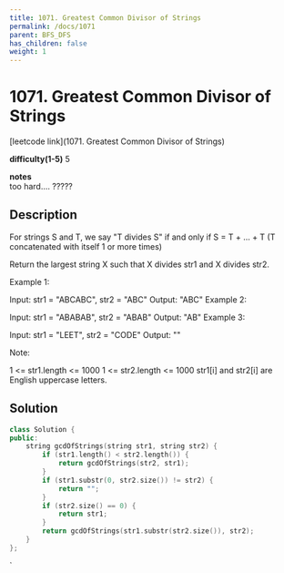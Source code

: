 ```yaml
---
title: 1071. Greatest Common Divisor of Strings
permalink: /docs/1071
parent: BFS_DFS
has_children: false
weight: 1
---
```

# 1071. Greatest Common Divisor of Strings
[leetcode link](1071. Greatest Common Divisor of Strings)

**difficulty(1-5)** 
5

**notes**   
too hard....
?????

## Description
For strings S and T, we say "T divides S" if and only if S = T + ... + T  (T concatenated with itself 1 or more times)

Return the largest string X such that X divides str1 and X divides str2.

 

Example 1:

Input: str1 = "ABCABC", str2 = "ABC"
Output: "ABC"
Example 2:

Input: str1 = "ABABAB", str2 = "ABAB"
Output: "AB"
Example 3:

Input: str1 = "LEET", str2 = "CODE"
Output: ""
 

Note:

1 <= str1.length <= 1000
1 <= str2.length <= 1000
str1[i] and str2[i] are English uppercase letters.

## Solution

```c++
class Solution {
public:
    string gcdOfStrings(string str1, string str2) {
        if (str1.length() < str2.length()) {
            return gcdOfStrings(str2, str1);
        }
        if (str1.substr(0, str2.size()) != str2) {
            return "";
        }
        if (str2.size() == 0) {
            return str1;
        }
        return gcdOfStrings(str1.substr(str2.size()), str2);
    }
};
```

<!-- 
Default label
{: .label }

Blue label
{: .label .label-blue }

Stable
{: .label .label-green }

New release
{: .label .label-purple }

Coming soon
{: .label .label-yellow }

Deprecated
{: .label .label-red } -->
`
